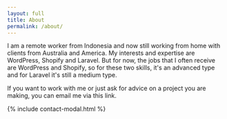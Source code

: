 ```yaml
---
layout: full
title: About
permalink: /about/
---
```


I am a remote worker from Indonesia and now still working from home with clients from Australia and America. My interests and expertise are WordPress, Shopify and Laravel. But for now, the jobs that I often receive are WordPress and Shopify, so for these two skills, it's an advanced type and for Laravel it's still a medium type.

If you want to work with me or just ask for advice on a project you are making, you can email me via <a data-bs-toggle="modal" data-bs-target="#contact">this link. </a>

{% include contact-modal.html %}